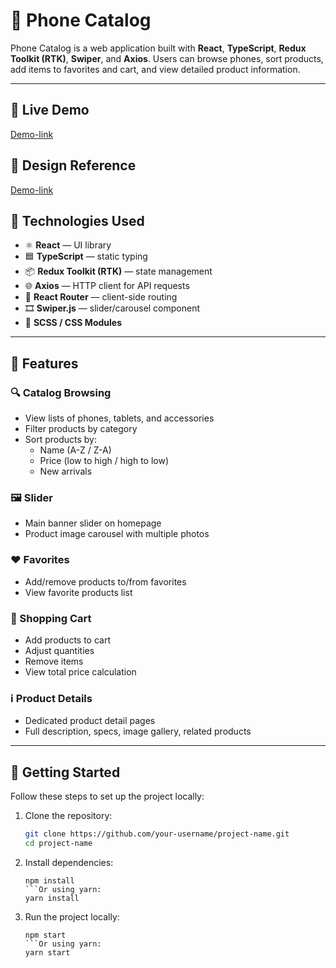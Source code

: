 # 📱 Phone Catalog

Phone Catalog is a web application built with **React**, **TypeScript**, **Redux Toolkit (RTK)**, **Swiper**, and **Axios**. Users can browse phones, sort products, add items to favorites and cart, and view detailed product information.

---

## 🔗 Live Demo

[Demo-link](https://stanishevskyy.github.io/phone-catalog/)

## 🎨 Design Reference

[Demo-link](https://www.figma.com/design/T5ttF21UnT6RRmCQQaZc6L/Phone-catalog--V2--Original?node-id=0-1&p=f&t=EamvVOSbZqqAQCKf-0)

## 🔧 Technologies Used

- ⚛️ **React** — UI library
- 🟦 **TypeScript** — static typing
- 📦 **Redux Toolkit (RTK)** — state management
- 🌐 **Axios** — HTTP client for API requests
- 🧭 **React Router** — client-side routing
- 🎞 **Swiper.js** — slider/carousel component
- 💅 **SCSS / CSS Modules**

---

## 📸 Features

### 🔍 Catalog Browsing

- View lists of phones, tablets, and accessories
- Filter products by category
- Sort products by:
  - Name (A-Z / Z-A)
  - Price (low to high / high to low)
  - New arrivals

### 🖼 Slider

- Main banner slider on homepage
- Product image carousel with multiple photos

### ❤️ Favorites

- Add/remove products to/from favorites
- View favorite products list

### 🛒 Shopping Cart

- Add products to cart
- Adjust quantities
- Remove items
- View total price calculation

### ℹ️ Product Details

- Dedicated product detail pages
- Full description, specs, image gallery, related products

---

## 🚀 Getting Started

Follow these steps to set up the project locally:

1. Clone the repository:

   ```bash
   git clone https://github.com/your-username/project-name.git
   cd project-name
   ```

2. Install dependencies:

   ````Using npm:
   npm install
   ```Or using yarn:
   yarn install
   ````

3. Run the project locally:

   ````Using npm:
   npm start
   ```Or using yarn:
   yarn start
   ````
